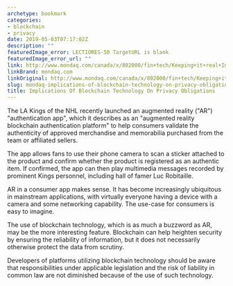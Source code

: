 ```yaml
---
archetype: bookmark
categories:
- blockchain
- privacy
date: 2019-05-03T07:17:02Z
description: ""
featuredImage_error: LECTIORES-50 TargetURL is blank
featuredImage_error_url: ""
link: http://www.mondaq.com/canada/x/802000/fin+tech/Keeping+it+real+Implications+of+blockchain+technology+on+privacy+obligations
linkBrand: mondaq.com
linkOriginal: http://www.mondaq.com/canada/x/802000/fin+tech/Keeping+it+real+Implications+of+blockchain+technology+on+privacy+obligations
slug: mondaq-implications-of-blockchain-technology-on-privacy-obligations
title: Implications Of Blockchain Technology On Privacy Obligations
---
```

The LA Kings of the NHL recently launched an augmented reality ("AR") "authentication app", which it describes as an "augmented reality blockchain authentication platform" to help consumers validate the authenticity of approved merchandise and memorabilia purchased from the team or affiliated sellers.

The app allows fans to use their phone camera to scan a sticker attached to the product and confirm whether the product is registered as an authentic item. If confirmed, the app can then play multimedia messages recorded by prominent Kings personnel, including hall of famer Luc Robitaille.

AR in a consumer app makes sense. It has become increasingly ubiquitous in mainstream applications, with virtually everyone having a device with a camera and some networking capability. The use-case for consumers is easy to imagine.

The use of blockchain technology, which is as much a buzzword as AR, may be the more interesting feature. Blockchain can help heighten security by ensuring the reliability of information, but it does not necessarily otherwise protect the data from scrutiny.

Developers of platforms utilizing blockchain technology should be aware that responsibilities under applicable legislation and the risk of liability in common law are not diminished because of the use of such technology.

